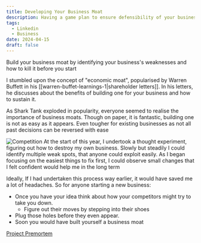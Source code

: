 ```yaml
---
title: Developing Your Business Moat
description: Having a game plan to ensure defensibility of your business from the start is important for long term sustainability
tags:
  - Linkedin
  - Business
date: 2024-04-15
draft: false
---
```


Build your business moat by identifying your business's weaknesses and how to kill it before you start

I stumbled upon the concept of "economic moat", popularised by Warren Buffett in his [[warren-buffet-learnings-1|shareholder letters]]. In his letters, he discusses about the benefits of building one for your business and how to sustain it.

As Shark Tank exploded in popularity, everyone seemed to realise the importance of business moats. Though on paper, it is fantastic, building one is not as easy as it appears. Even tougher for existing businesses as not all past decisions can be reversed with ease

![Competition](https://images.unsplash.com/photo-1628440501245-393606514a9e?q=80&w=2231&auto=format&fit=crop&ixlib=rb-4.0.3&ixid=M3wxMjA3fDB8MHxwaG90by1wYWdlfHx8fGVufDB8fHx8fA%3D%3D)
At the start of this year, I undertook a thought experiment, figuring out how to destroy my own business. Slowly but steadily I could identify multiple weak spots, that anyone could exploit easily. As I began focusing on the easiest things to fix first, I could observe small changes that I felt confident would help me in the long term

Ideally, If I had undertaken this process way earlier, it would have saved me a lot of headaches.
So for anyone starting a new business: 
- Once you have your idea think about how your competitors might try to take you down.
	- Figure out their moves by stepping into their shoes
- Plug those holes before they even appear. 
- Soon you would have built yourself a business moat


[Project Premortem](https://hbr.org/2007/09/performing-a-project-premortem)